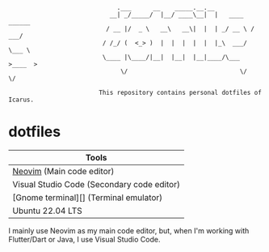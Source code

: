 ```
                              .___      __    _____.__.__
                            __| _/_____/  |__/ ____\__|  |   ____   ______
                           / __ |/  _ \   __\   __\|  |  | _/ __ \ /  ___/
                          / /_/ (  <_> )  |  |  |  |  |  |_\  ___/ \___ \
                          \____ |\____/|__|  |__|  |__|____/\___  >____  >
                               \/                               \/     \/

                         This repository contains personal dotfiles of Icarus.
```

# dotfiles

| Tools										|
|-------------------------------------------------------------------------------|
| [Neovim][] (Main code editor)				 			|
| Visual Studio Code (Secondary code editor)					|
| [Gnome terminal][] (Terminal emulator)		         		|
| Ubuntu 22.04 LTS						                |

I mainly use Neovim as my main code editor, but, when I'm working with Flutter/Dart or Java, I use Visual Studio Code.

[Neovim]: https://neovim.io/

